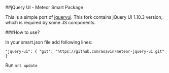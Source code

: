##jQuery UI - Meteor Smart Package

This is a simple port of [jqueryui](http://jqueryui.com/). This fork contains jQuery UI 1.10.3 version, which is required by some JS components.

###How to use?

In your smart.json file add following lines:

`"jquery-ui": {
      "git": "https://github.com/asavin/meteor-jquery-ui.git"
   }`
    
Run `mrt update`
